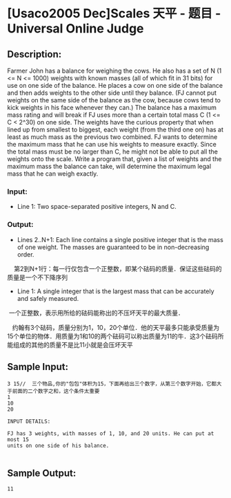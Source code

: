 # [Usaco2005 Dec]Scales 天平 - 题目 - Universal Online Judge

## Description: 

Farmer John has a balance for weighing the cows. He also has a set of N (1 <= N <= 1000) weights with known masses (all of which fit in 31 bits) for use on one side of the balance. He places a cow on one side of the balance and then adds weights to the other side until they balance. (FJ cannot put weights on the same side of the balance as the cow, because cows tend to kick weights in his face whenever they can.) The balance has a maximum mass rating and will break if FJ uses more than a certain total mass C (1 <= C < 2^30) on one side. The weights have the curious property that when lined up from smallest to biggest, each weight (from the third one on) has at least as much mass as the previous two combined. FJ wants to determine the maximum mass that he can use his weights to measure exactly. Since the total mass must be no larger than C, he might not be able to put all the weights onto the scale. Write a program that, given a list of weights and the maximum mass the balance can take, will determine the maximum legal mass that he can weigh exactly. 

### Input: 

* Line 1: Two space-separated positive integers, N and C. 

### Output: 

* Lines 2..N+1: Each line contains a single positive integer that is the mass of one weight. The masses are guaranteed to be in non-decreasing order. 

    第2到N+1行：每一行仅包含一个正整数，即某个砝码的质量．保证这些砝码的质量是一个不下降序列

* Line 1: A single integer that is the largest mass that can be accurately and safely measured. 

 一个正整数，表示用所给的砝码能称出的不压坏天平的最大质量．

   约翰有3个砝码，质量分别为1，10，20个单位．他的天平最多只能承受质量为15个单位的物体．用质量为1和10的两个砝码可以称出质量为11的牛．这3个砝码所能组成的其他的质量不是比11小就是会压坏天平


## Sample Input: 
```
3 15//  三个物品,你的"包包"体积为15，下面再给出三个数字，从第三个数字开始，它都大于前面的二个数字之和，这个条件太重要
1
10
20

INPUT DETAILS:

FJ has 3 weights, with masses of 1, 10, and 20 units. He can put at most 15
units on one side of his balance.


```

## Sample Output: 
```
11 
```
